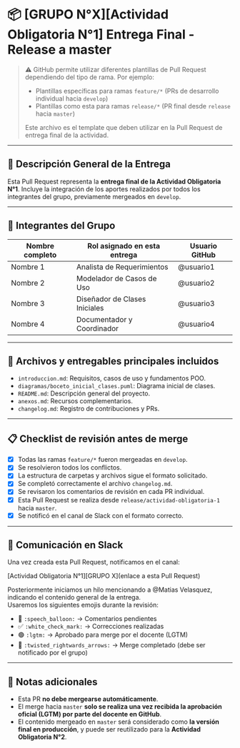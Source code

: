# 📦 [GRUPO N°X][Actividad Obligatoria N°1] Entrega Final - Release a master

> ⚠️ GitHub permite utilizar diferentes plantillas de Pull Request dependiendo del tipo de rama.
> Por ejemplo:
> - Plantillas específicas para ramas `feature/*` (PRs de desarrollo individual hacia `develop`)
> - Plantillas como esta para ramas `release/*` (PR final desde `release` hacia `master`)
> 
> Este archivo es el template que deben utilizar en la Pull Request de entrega final de la actividad.

---

## 🧾 Descripción General de la Entrega

Esta Pull Request representa la **entrega final de la Actividad Obligatoria N°1**. Incluye la integración de los aportes realizados por todos los integrantes del grupo, previamente mergeados en `develop`.

---

## 👥 Integrantes del Grupo

| Nombre completo | Rol asignado en esta entrega | Usuario GitHub |
|-----------------|-------------------------------|----------------|
| Nombre 1        | Analista de Requerimientos    | @usuario1      |
| Nombre 2        | Modelador de Casos de Uso     | @usuario2      |
| Nombre 3        | Diseñador de Clases Iniciales | @usuario3      |
| Nombre 4        | Documentador y Coordinador    | @usuario4      |

---

## 📂 Archivos y entregables principales incluidos

- `introduccion.md`: Requisitos, casos de uso y fundamentos POO.
- `diagramas/boceto_inicial_clases.puml`: Diagrama inicial de clases.
- `README.md`: Descripción general del proyecto.
- `anexos.md`: Recursos complementarios.
- `changelog.md`: Registro de contribuciones y PRs.

---

## 📋 Checklist de revisión antes de merge

- [x] Todas las ramas `feature/*` fueron mergeadas en `develop`.
- [x] Se resolvieron todos los conflictos.
- [x] La estructura de carpetas y archivos sigue el formato solicitado.
- [x] Se completó correctamente el archivo `changelog.md`.
- [x] Se revisaron los comentarios de revisión en cada PR individual.
- [x] Esta Pull Request se realiza desde `release/actividad-obligatoria-1` hacia `master`.
- [x] Se notificó en el canal de Slack con el formato correcto.

---

## 📣 Comunicación en Slack

Una vez creada esta Pull Request, notificamos en el canal:

[Actividad Obligatoria N°1][GRUPO X](enlace a esta Pull Request)


Posteriormente iniciamos un hilo mencionando a @Matias Velasquez, indicando el contenido general de la entrega.  
Usaremos los siguientes emojis durante la revisión:

- 💬 `:speech_balloon:` → Comentarios pendientes
- ✅ `:white_check_mark:` → Correcciones realizadas
- 🟢 `:lgtm:` → Aprobado para merge por el docente (LGTM)
- 🔀 `:twisted_rightwards_arrows:` → Merge completado (debe ser notificado por el grupo)

---

## 📌 Notas adicionales

- Esta PR **no debe mergearse automáticamente**.
- El merge hacia `master` **solo se realiza una vez recibida la aprobación oficial (LGTM) por parte del docente en GitHub**.
- El contenido mergeado en `master` será considerado como **la versión final en producción**, y puede ser reutilizado para la **Actividad Obligatoria N°2**.
